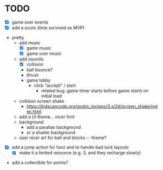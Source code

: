 # TODO

- [x] game over events
- [x] add a score (time survived as MVP)
- pretty
  - add music
    - [x] game music
    - [x] game over music
  - add sounds:
    - [x] collision
    - ball bounce?
    - thrust
    - game lobby
      - click "accept" / start
        - related bug: game timer starts before game starts on initial load
  - collision screen shake
    - https://kidscancode.org/godot_recipes/3.x/2d/screen_shake/index.html
  - add a UI theme... nicer font
  - background
    - add a parallax background
    - or a shader background
  - user nicer art for ball and blocks -- theme?
- [x] add a jump action for funz and to handle bad luck layouts
  - [x] make it a limited resource (e.g. 3, and they recharge slowly)
- add a collectible for points?
